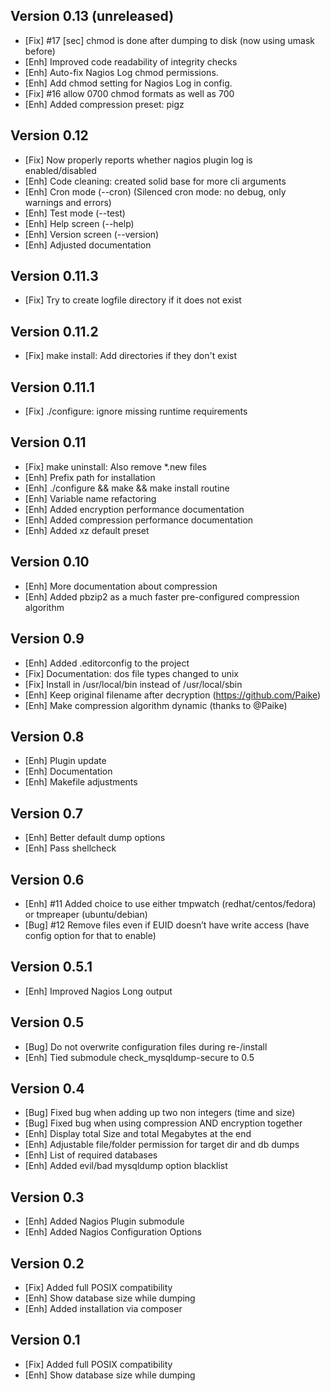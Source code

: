 Version 0.13 (unreleased)
------------

- [Fix]     #17 [sec] chmod is done after dumping to disk (now using umask before)
- [Enh]     Improved code readability of integrity checks
- [Enh]     Auto-fix Nagios Log chmod permissions.
- [Enh]     Add chmod setting for Nagios Log in config.
- [Fix]		#16 allow 0700 chmod formats as well as 700
- [Enh]		Added compression preset: pigz


Version 0.12
------------

- [Fix]     Now properly reports whether nagios plugin log is enabled/disabled
- [Enh]     Code cleaning: created solid base for more cli arguments
- [Enh]     Cron mode (--cron) (Silenced cron mode: no debug, only warnings and errors)
- [Enh]     Test mode (--test)
- [Enh]     Help screen (--help)
- [Enh]     Version screen (--version)
- [Enh]     Adjusted documentation


Version 0.11.3
--------------

- [Fix]		Try to create logfile directory if it does not exist


Version 0.11.2
--------------

- [Fix]		make install: Add directories if they don't exist


Version 0.11.1
--------------

- [Fix]		./configure: ignore missing runtime requirements


Version 0.11
------------

- [Fix]		make uninstall: Also remove *.new files
- [Enh]		Prefix path for installation
- [Enh]		./configure && make && make install routine
- [Enh]		Variable name refactoring
- [Enh]		Added encryption performance documentation
- [Enh]		Added compression performance documentation
- [Enh]		Added xz default preset


Version 0.10
------------

- [Enh]		More documentation about compression
- [Enh]		Added pbzip2 as a much faster pre-configured compression algorithm


Version 0.9
-----------

- [Enh]		Added .editorconfig to the project
- [Fix]		Documentation: dos file types changed to unix
- [Fix]		Install in /usr/local/bin instead of /usr/local/sbin
- [Enh]		Keep original filename after decryption (https://github.com/Paike)
- [Enh]		Make compression algorithm dynamic (thanks to @Paike)


Version 0.8
-----------

- [Enh]		Plugin update
- [Enh]		Documentation
- [Enh]		Makefile adjustments


Version 0.7
-----------

- [Enh]		Better default dump options
- [Enh]		Pass shellcheck


Version 0.6
-----------

- [Enh]		#11 Added choice to use either tmpwatch (redhat/centos/fedora) or tmpreaper (ubuntu/debian)
- [Bug]		#12 Remove files even if EUID doesn’t have write access (have config option for that to enable)


Version 0.5.1
-----------

- [Enh]		Improved Nagios Long output


Version 0.5
-----------

- [Bug]		Do not overwrite configuration files during re-/install
- [Enh]		Tied submodule check_mysqldump-secure to 0.5


Version 0.4
-----------

- [Bug]		Fixed bug when adding up two non integers (time and size)
- [Bug]		Fixed bug when using compression AND encryption together
- [Enh]		Display total Size and total Megabytes at the end
- [Enh]		Adjustable file/folder permission for target dir and db dumps
- [Enh]		List of required databases
- [Enh]		Added evil/bad mysqldump option blacklist


Version 0.3
-----------

- [Enh]		Added Nagios Plugin submodule
- [Enh]		Added Nagios Configuration Options


Version 0.2
-----------

- [Fix]		Added full POSIX compatibility
- [Enh]		Show database size while dumping
- [Enh]		Added installation via composer


Version 0.1
-----------

- [Fix]		Added full POSIX compatibility
- [Enh]		Show database size while dumping

